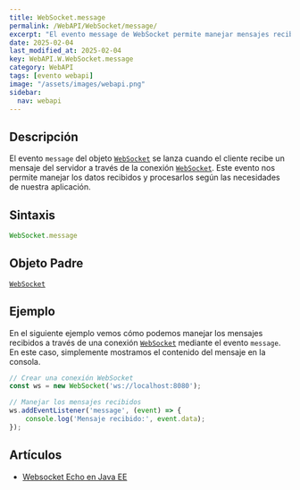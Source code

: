 ```yaml
---
title: WebSocket.message
permalink: /WebAPI/WebSocket/message/
excerpt: "El evento message de WebSocket permite manejar mensajes recibidos del servidor."
date: 2025-02-04
last_modified_at: 2025-02-04
key: WebAPI.W.WebSocket.message
category: WebAPI
tags: [evento webapi]
image: "/assets/images/webapi.png"
sidebar:
  nav: webapi
---
```


## Descripción


El evento `message` del objeto [`WebSocket`](https://www.w3api.com/WebAPI/WebSocket/) se lanza cuando el cliente recibe un mensaje del servidor a través de la conexión [`WebSocket`](https://www.w3api.com/WebAPI/WebSocket/). Este evento nos permite manejar los datos recibidos y procesarlos según las necesidades de nuestra aplicación.


## Sintaxis


```javascript
WebSocket.message
```


## Objeto Padre


[`WebSocket`](https://www.w3api.com/WebAPI/WebSocket/)


## Ejemplo


En el siguiente ejemplo vemos cómo podemos manejar los mensajes recibidos a través de una conexión [`WebSocket`](https://www.w3api.com/WebAPI/WebSocket/) mediante el evento `message`. En este caso, simplemente mostramos el contenido del mensaje en la consola.


```javascript
// Crear una conexión WebSocket
const ws = new WebSocket('ws://localhost:8080');

// Manejar los mensajes recibidos
ws.addEventListener('message', (event) => {
    console.log('Mensaje recibido:', event.data);
});
```


## Artículos

- [Websocket Echo en Java EE](https://lineadecodigo.com/java/websocket-echo-en-java-ee/)
